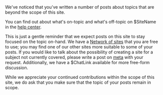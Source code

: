 We've noticed that you've written a number of posts about topics that are beyond the scope of this site.

You can find out about what's on-topic and what's off-topic on $SiteName in the [help center](/help/faq).

This is just a gentle reminder that we expect posts on this site to stay focused on the topic on-hand.
We have a [Network of sites](https://codidact.com/) that you are free to use; you may find one of our other sites more suitable to some of your posts. If you would like to talk about the possibility of creating a site for a subject not currently covered, please write a post on [meta](https://meta.codidact.com/categories/10) with your request.
Additionally, we have a $ChatLink available for more free-form discussion.

While we appreciate your continued contributions within the scope of this site, we do ask that you make sure that the topic of your posts remain in scope.
